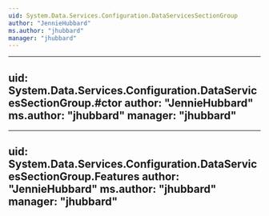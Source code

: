 ```yaml
---
uid: System.Data.Services.Configuration.DataServicesSectionGroup
author: "JennieHubbard"
ms.author: "jhubbard"
manager: "jhubbard"
---
```


---
uid: System.Data.Services.Configuration.DataServicesSectionGroup.#ctor
author: "JennieHubbard"
ms.author: "jhubbard"
manager: "jhubbard"
---

---
uid: System.Data.Services.Configuration.DataServicesSectionGroup.Features
author: "JennieHubbard"
ms.author: "jhubbard"
manager: "jhubbard"
---

